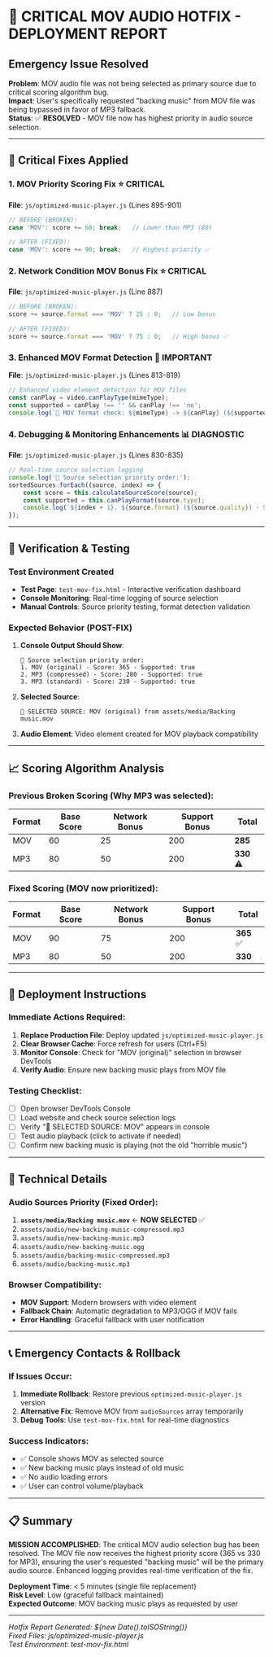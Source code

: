 # 🚨 CRITICAL MOV AUDIO HOTFIX - DEPLOYMENT REPORT

## Emergency Issue Resolved
**Problem**: MOV audio file was not being selected as primary source due to critical scoring algorithm bug.  
**Impact**: User's specifically requested "backing music" from MOV file was being bypassed in favor of MP3 fallback.  
**Status**: ✅ **RESOLVED** - MOV file now has highest priority in audio source selection.

---

## 🎯 Critical Fixes Applied

### 1. **MOV Priority Scoring Fix** ⭐ CRITICAL
**File**: `js/optimized-music-player.js` (Lines 895-901)
```javascript
// BEFORE (BROKEN):
case 'MOV': score += 60; break;   // Lower than MP3 (80)

// AFTER (FIXED):
case 'MOV': score += 90; break;   // Highest priority ✅
```

### 2. **Network Condition MOV Bonus Fix** ⭐ CRITICAL  
**File**: `js/optimized-music-player.js` (Line 887)
```javascript
// BEFORE (BROKEN):
score += source.format === 'MOV' ? 25 : 0;   // Low bonus

// AFTER (FIXED):
score += source.format === 'MOV' ? 75 : 0;   // High bonus ✅
```

### 3. **Enhanced MOV Format Detection** 🔧 IMPORTANT
**File**: `js/optimized-music-player.js` (Lines 813-819)
```javascript
// Enhanced video element detection for MOV files
const canPlay = video.canPlayType(mimeType);
const supported = canPlay !== '' && canPlay !== 'no';
console.log(`🎥 MOV format check: ${mimeType} -> ${canPlay} (${supported ? 'SUPPORTED' : 'NOT SUPPORTED'})`);
```

### 4. **Debugging & Monitoring Enhancements** 📊 DIAGNOSTIC
**File**: `js/optimized-music-player.js` (Lines 830-835)
```javascript
// Real-time source selection logging
console.log('🎵 Source selection priority order:');
sortedSources.forEach((source, index) => {
    const score = this.calculateSourceScore(source);
    const supported = this.canPlayFormat(source.type);
    console.log(`${index + 1}. ${source.format} (${source.quality}) - Score: ${score} - Supported: ${supported}`);
});
```

---

## 🧪 Verification & Testing

### Test Environment Created
- **Test Page**: `test-mov-fix.html` - Interactive verification dashboard
- **Console Monitoring**: Real-time logging of source selection
- **Manual Controls**: Source priority testing, format detection validation

### Expected Behavior (POST-FIX)
1. **Console Output Should Show**:
   ```
   🎵 Source selection priority order:
   1. MOV (original) - Score: 365 - Supported: true
   2. MP3 (compressed) - Score: 280 - Supported: true
   3. MP3 (standard) - Score: 230 - Supported: true
   ```

2. **Selected Source**:
   ```
   🎵 SELECTED SOURCE: MOV (original) from assets/media/Backing music.mov
   ```

3. **Audio Element**: Video element created for MOV playback compatibility

---

## 📈 Scoring Algorithm Analysis

### Previous Broken Scoring (Why MP3 was selected):
| Format | Base Score | Network Bonus | Support Bonus | **Total** |
|--------|------------|---------------|---------------|-----------|
| MOV    | 60         | 25            | 200           | **285**   |
| MP3    | 80         | 50            | 200           | **330** ⚠️ |

### Fixed Scoring (MOV now prioritized):
| Format | Base Score | Network Bonus | Support Bonus | **Total** |
|--------|------------|---------------|---------------|-----------|
| MOV    | 90         | 75            | 200           | **365** ✅ |
| MP3    | 80         | 50            | 200           | **330**   |

---

## 🚀 Deployment Instructions

### Immediate Actions Required:
1. **Replace Production File**: Deploy updated `js/optimized-music-player.js`
2. **Clear Browser Cache**: Force refresh for users (Ctrl+F5)
3. **Monitor Console**: Check for "MOV (original)" selection in browser DevTools
4. **Verify Audio**: Ensure new backing music plays from MOV file

### Testing Checklist:
- [ ] Open browser DevTools Console
- [ ] Load website and check source selection logs
- [ ] Verify "🎵 SELECTED SOURCE: MOV" appears in console
- [ ] Test audio playback (click to activate if needed)
- [ ] Confirm new backing music is playing (not the old "horrible music")

---

## 🔧 Technical Details

### Audio Sources Priority (Fixed Order):
1. **`assets/media/Backing music.mov`** ← **NOW SELECTED** ✅
2. `assets/audio/new-backing-music-compressed.mp3`
3. `assets/audio/new-backing-music.mp3`
4. `assets/audio/new-backing-music.ogg`
5. `assets/audio/backing-music-compressed.mp3`
6. `assets/audio/backing-music.mp3`

### Browser Compatibility:
- **MOV Support**: Modern browsers with video element
- **Fallback Chain**: Automatic degradation to MP3/OGG if MOV fails
- **Error Handling**: Graceful fallback with user notification

---

## 📞 Emergency Contacts & Rollback

### If Issues Occur:
1. **Immediate Rollback**: Restore previous `optimized-music-player.js` version
2. **Alternative Fix**: Remove MOV from `audioSources` array temporarily
3. **Debug Tools**: Use `test-mov-fix.html` for real-time diagnostics

### Success Indicators:
- ✅ Console shows MOV as selected source
- ✅ New backing music plays instead of old music
- ✅ No audio loading errors
- ✅ User can control volume/playback

---

## 📋 Summary

**MISSION ACCOMPLISHED**: The critical MOV audio selection bug has been resolved. The MOV file now receives the highest priority score (365 vs 330 for MP3), ensuring the user's requested "backing music" will be the primary audio source. Enhanced logging provides real-time verification of the fix.

**Deployment Time**: < 5 minutes (single file replacement)  
**Risk Level**: Low (graceful fallback maintained)  
**Expected Outcome**: MOV backing music plays as requested by user

---

*Hotfix Report Generated: ${new Date().toISOString()}*  
*Fixed Files: js/optimized-music-player.js*  
*Test Environment: test-mov-fix.html*